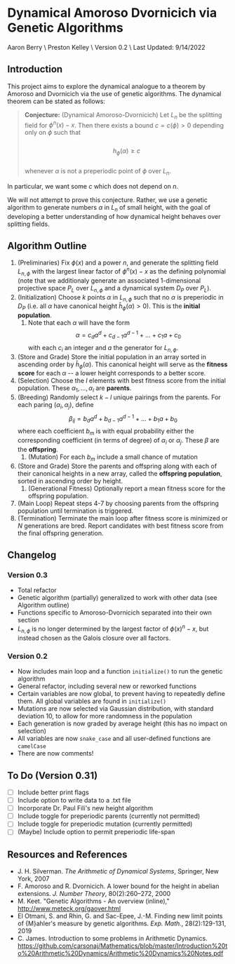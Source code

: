 # Dynamical Amoroso Dvornicich via Genetic Algorithms

Aaron Berry \ Preston Kelley \ Version 0.2 \ Last Updated: 9/14/2022 

## Introduction

This project aims to explore the dynamical analogue to a theorem by Amoroso and Dvornicich via the use of genetic algorithms. The dynamical theorem can be stated as follows:

> **Conjecture:** (Dynamical Amoroso-Dvornicich) Let $L_n$ be the splitting field for $\phi^n(x) - x$. Then there exists a bound $c = c(\phi) > 0$ depending only on $\phi$ such that <br> <br> $$h_\phi(\alpha) \geq c$$ <br> whenever $\alpha$ is not a preperiodic point of $\phi$ over $L_n$.

In particular, we want some $c$ which does not depend on $n$.

We will not attempt to prove this conjecture. Rather, we use a genetic algorithm to generate numbers $\alpha$ in $L_n$ of small height, with the goal of developing a better understanding of how dynamical height behaves over splitting fields.

## Algorithm Outline

1. (Preliminaries) Fix $\phi(x)$ and a power $n$, and generate the splitting field $L_{n,\phi}$ with the largest linear factor of $\phi^n(x) - x$ as the defining polynomial (note that we additionaly generate an associated 1-dimensional projective space $P_L$ over $L_{n,\phi}$ and a dynamical system $D_P$ over $P_L$).
1. (Initialization) Choose $k$ points $\alpha$ in $L_{n,\phi}$ such that no $\alpha$ is preperiodic in $D_P$ (i.e. all $\alpha$ have canonical height $\hat{h}_\phi(\alpha) > 0$). This is the **initial population**.
    1. Note that each $\alpha$ will have the form $$\alpha = c_da^d + c_{d-1}a^{d-1} + \dots + c_1a + c_0$$ with each $c_i$ an integer and $a$ the generator for $L_{n,\phi}$.
1. (Store and Grade) Store the initial population in an array sorted in ascending order by $\hat{h}_\phi(\alpha)$. This canonical height will serve as the **fitness score** for each $\alpha$ -- a lower height corresponds to a better score. 
1. (Selection) Choose the $l$ elements with best fitness score from the initial population. These $\alpha_1, \dots, \alpha_l$ are **parents**.
1. (Breeding) Randomly select $k - l$ unique pairings from the parents. For each paring $(\alpha_i,\alpha_j)$, define $$\beta_{ij} = b_da^d + b_{d-1}a^{d-1} + \dots + b_1a + b_0$$ where each coefficient $b_m$ is with equal probability either the corresponding coefficient (in terms of degree) of $\alpha_i$ or $\alpha_j$. These $\beta$ are the **offspring**.
    1. (Mutation) For each $b_m$ include a small chance of mutation
1. (Store and Grade) Store the parents and offspring along with each of their canonical heights in a new array, called the **offspring population**, sorted in ascending order by height. 
    1. (Generational Fitness) Optionally report a mean fitness score for the offspring population.
1. (Main Loop) Repeat steps 4-7 by choosing parents from the offspring population until termination is triggered.
1. (Termination) Terminate the main loop after fitness score is minimized or $N$ generations are bred. Report candidates with best fitness score from the final offspring generation.

## Changelog

### Version 0.3

- Total refactor
- Genetic algorithm (partially) generalized to work with other data (see Algorithm outline)
- Functions specific to Amoroso-Dvornicich separated into their own section
- $L_{n,\phi}$ is no longer determined by the largest factor of $\phi(x)^n - x$, but instead chosen as the Galois closure over all factors.

### Version 0.2

- Now includes main loop and a function `initialize()` to run the genetic algorithm
- General refactor, including several new or reworked functions
- Certain variables are now global, to prevent having to repeatedly define them. All global variables are found in `initialize()`
- Mutations are now selected via Gaussian distribution, with standard deviation 10, to allow for more randomness in the population
- Each generation is now graded by average height (this has no impact on selection)
- All variables are now `snake_case` and all user-defined functions are `camelCase`
- There are now comments!

## To Do (Version 0.31)

- [ ] Include better print flags
- [ ] Include option to write data to a .txt file
- [ ] Incorporate Dr. Paul Fili's new height algorithm
- [ ] Include toggle for preperiodic parents (currently not permitted)
- [ ] Include toggle for preperiodic mutation (currently permitted)
- [ ] (Maybe) Include option to permit preperiodic life-span 

## Resources and References

- J. H. Silverman. *The Arithmetic of Dynamical Systems*, Springer, New York, 2007
- F. Amoroso and R. Dvornicich. A lower bound for the height in abelian extensions. *J. Number Theory*, 80(2):260–272, 2000
- M. Keet. "Genetic Algorithms - An overview (inline)," http://www.meteck.org/gaover.html
- El Otmani, S. and Rhin, G. and Sac-Epee, J.-M. Finding new limit points of {M}ahler's measure by genetic algorithms. *Exp. Math.*, 28(2):129-131, 2019
- C. James. Introduction to some problems in Arithmetic Dynamics. https://github.com/carsonaj/Mathematics/blob/master/Introduction%20to%20Arithmetic%20Dynamics/Arithmetic%20Dynamics%20Notes.pdf


